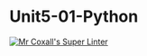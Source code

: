 # Unit5-01-Python
[![Mr Coxall's Super Linter](https://github.com/ICS3U-Programming-JessahT/Unit5-01-Python/workflows/Mr%20Coxall's%20Super%20Linter/badge.svg)](https://github.com/ICS3U-Programming-JessahT/Unit5-01-Python/actions/)
